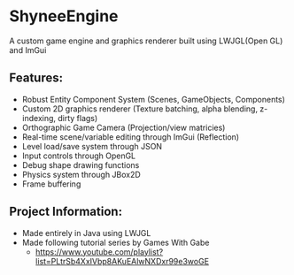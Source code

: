 # ShyneeEngine

A custom game engine and graphics renderer built using LWJGL(Open GL) and ImGui

## **Features:**
- Robust Entity Component System (Scenes, GameObjects, Components)
- Custom 2D graphics renderer (Texture batching, alpha blending, z-indexing, dirty flags)
- Orthographic Game Camera (Projection/view matricies)
- Real-time scene/variable editing through ImGui (Reflection)
- Level load/save system through JSON
- Input controls through OpenGL
- Debug shape drawing functions
- Physics system through JBox2D
- Frame buffering

## **Project Information:**
- Made entirely in Java using LWJGL
- Made following tutorial series by Games With Gabe
    - https://www.youtube.com/playlist?list=PLtrSb4XxIVbp8AKuEAlwNXDxr99e3woGE
